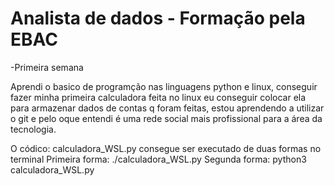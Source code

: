 # Analista de dados - Formação pela EBAC
 -Primeira semana

 Aprendi o basico de  programção nas linguagens python e linux, conseguir fazer minha primeira calculadora feita no linux eu conseguir colocar ela para armazenar dados de contas q foram feitas, estou aprendendo a utilizar o git e pelo oque entendi é uma rede social mais profissional para a área da tecnologia.

O códico: calculadora_WSL.py consegue ser executado de duas formas no terminal 
Primeira forma: ./calculadora_WSL.py
Segunda forma: python3 calculadora_WSL.py

 
